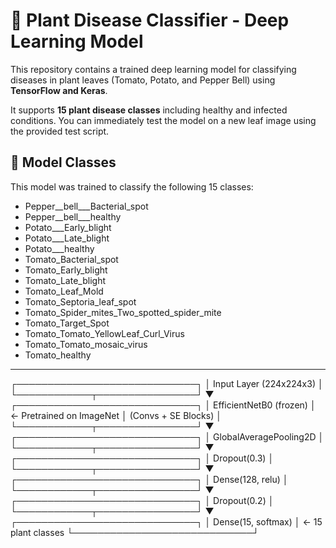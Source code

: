 # 🌿 Plant Disease Classifier - Deep Learning Model

This repository contains a trained deep learning model for classifying diseases in plant leaves (Tomato, Potato, and Pepper Bell) using **TensorFlow and Keras**.

It supports **15 plant disease classes** including healthy and infected conditions. You can immediately test the model on a new leaf image using the provided test script.


## 🧠 Model Classes

This model was trained to classify the following 15 classes:

- Pepper__bell___Bacterial_spot  
- Pepper__bell___healthy  
- Potato___Early_blight  
- Potato___Late_blight  
- Potato___healthy  
- Tomato_Bacterial_spot  
- Tomato_Early_blight  
- Tomato_Late_blight  
- Tomato_Leaf_Mold  
- Tomato_Septoria_leaf_spot  
- Tomato_Spider_mites_Two_spotted_spider_mite  
- Tomato_Target_Spot  
- Tomato_Tomato_YellowLeaf_Curl_Virus  
- Tomato_Tomato_mosaic_virus  
- Tomato_healthy

---

┌─────────────────────────────┐
│  Input Layer (224x224x3)    │
└────────────┬────────────────┘
             ▼
┌─────────────────────────────┐
│ EfficientNetB0 (frozen)     │  ← Pretrained on ImageNet
│   (Convs + SE Blocks)       │
└────────────┬────────────────┘
             ▼
┌─────────────────────────────┐
│ GlobalAveragePooling2D      │
└────────────┬────────────────┘
             ▼
┌─────────────────────────────┐
│ Dropout(0.3)                │
└────────────┬────────────────┘
             ▼
┌─────────────────────────────┐
│ Dense(128, relu)            │
└────────────┬────────────────┘
             ▼
┌─────────────────────────────┐
│ Dropout(0.2)                │
└────────────┬────────────────┘
             ▼
┌─────────────────────────────┐
│ Dense(15, softmax)          │ ← 15 plant classes
└─────────────────────────────┘

